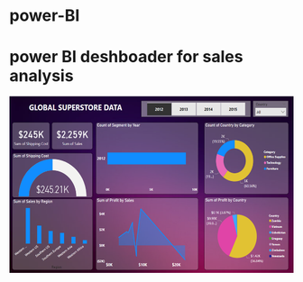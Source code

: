 # power-BI
<h1>power BI deshboader for sales analysis</h1>

![power BI image](https://github.com/KHANDOLKAR-SOMESH/power-BI/blob/983c73a387ca2b16206b3afcd95b5225108326ea/power%20bi.png)
